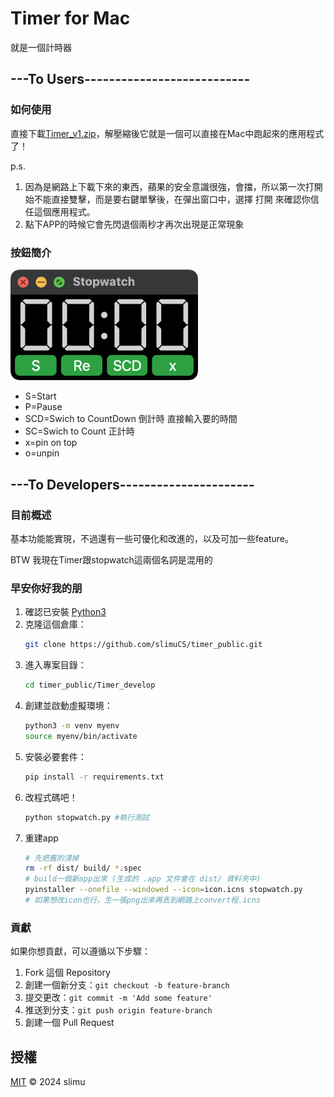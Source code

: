 # Timer for Mac

就是一個計時器

## ---To Users---------------------------
### 如何使用
直接下載[Timer_v1.zip](https://github.com/slimuCS/timer_public/releases/tag/v1.0)，解壓縮後它就是一個可以直接在Mac中跑起來的應用程式了！

p.s. 
1. 因為是網路上下載下來的東西，蘋果的安全意識很強，會擋，所以第一次打開始不能直接雙擊，而是要右鍵單擊後，在彈出窗口中，選擇 打開 來確認你信任這個應用程式。
2. 點下APP的時候它會先閃退個兩秒才再次出現是正常現象

### 按鈕簡介
<img src="./Timer_develop/interface.png" alt="程式介面" width="300" />

- S=Start
- P=Pause
- SCD=Swich to CountDown 倒計時 直接輸入要的時間
- SC=Swich to Count 正計時
- x=pin on top
- o=unpin


## ---To Developers----------------------

### 目前概述
基本功能能實現，不過還有一些可優化和改進的，以及可加一些feature。

BTW 我現在Timer跟stopwatch這兩個名詞是混用的

### 早安你好我的朋

1. 確認已安裝 [Python3](https://www.python.org/downloads/)
2. 克隆這個倉庫：
   ```bash
   git clone https://github.com/slimuCS/timer_public.git
   ```
3. 進入專案目錄：
   ```bash
   cd timer_public/Timer_develop
   ```
4. 創建並啟動虛擬環境：
   ```bash
   python3 -m venv myenv
   source myenv/bin/activate
   ```
5. 安裝必要套件：
   ```bash
   pip install -r requirements.txt
   ```
6. 改程式碼吧！
   ```bash
   python stopwatch.py #執行測試
   ```
8. 重建app
    ```bash
    # 先把舊的清掉
    rm -rf dist/ build/ *.spec 
    # build一個新app出來 (生成的 .app 文件會在 dist/ 資料夾中)
    pyinstaller --onefile --windowed --icon=icon.icns stopwatch.py
    # 如果想改icon也行，生一張png出來再丟到網路上convert程.icns
    ```

### 貢獻

如果你想貢獻，可以遵循以下步驟：

1. Fork 這個 Repository
2. 創建一個新分支：`git checkout -b feature-branch`
3. 提交更改：`git commit -m 'Add some feature'`
4. 推送到分支：`git push origin feature-branch`
5. 創建一個 Pull Request

## 授權

[MIT](LICENSE) © 2024 slimu